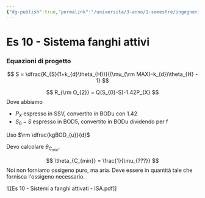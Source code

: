 ```yaml
---
{"dg-publish":true,"permalink":"/universita/3-anno/1-semestre/ingegneria-sanitaria-ambientale/esercitazioni/es-10-sistema-fanghi-attivi-isa/"}
---
```



# Es 10 - Sistema fanghi attivi

### Equazioni di progetto
$$
S = \dfrac{K_{S}(1+k_{d}\theta_{H})}{(\mu_{\rm MAX}-k_{d})\theta_{H} - 1}
$$







$$
R_{\rm O_{2}} = Q(S_{0}-S)-1.42P_{X}
$$
Dove abbiamo
- $P_{X}$ espresso in SSV, convertito in BODu con 1.42
- $S_0 - S$ espresso in BOD5, convertito in BODu dividendo per f

Uso $\rm \dfrac{kgBOD_{u}}{d}$


Devo calcolare $\theta_{C_{min}}$.

$$
\theta_{C_{min}} = \frac{1}{\mu_{???}}
$$
Noi non forniamo ossigeno puro, ma aria. Deve essere in quantità tale che fornisca l'ossigeno necessario.


![[Es 10 - Sistemi a fanghi attivati - ISA.pdf]]
